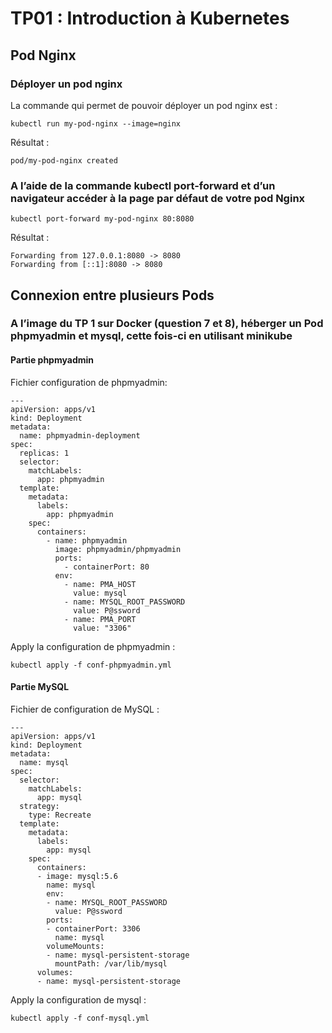 
# TP01 : Introduction à Kubernetes
## Pod Nginx
### Déployer un pod nginx
La commande qui permet de pouvoir déployer un pod nginx est :
```
kubectl run my-pod-nginx --image=nginx
```
Résultat :
```
pod/my-pod-nginx created
```
### A l’aide de la commande kubectl port-forward et d’un navigateur accéder à la page par défaut de votre pod Nginx
```
kubectl port-forward my-pod-nginx 80:8080
```
Résultat :
````
Forwarding from 127.0.0.1:8080 -> 8080
Forwarding from [::1]:8080 -> 8080
````
## Connexion entre plusieurs Pods
### A l’image du TP 1 sur Docker (question 7 et 8), héberger un Pod phpmyadmin et mysql, cette fois-ci en utilisant minikube
#### Partie phpmyadmin
Fichier configuration de phpmyadmin:
```
---
apiVersion: apps/v1
kind: Deployment
metadata:
  name: phpmyadmin-deployment
spec:
  replicas: 1
  selector:
    matchLabels:
      app: phpmyadmin
  template:
    metadata:
      labels:
        app: phpmyadmin
    spec:
      containers:
        - name: phpmyadmin
          image: phpmyadmin/phpmyadmin
          ports:
            - containerPort: 80
          env:
            - name: PMA_HOST
              value: mysql
            - name: MYSQL_ROOT_PASSWORD
              value: P@ssword
            - name: PMA_PORT
              value: "3306"
```
Apply la configuration de phpmyadmin :
```
kubectl apply -f conf-phpmyadmin.yml
```
#### Partie MySQL
Fichier de configuration de MySQL :
```
---
apiVersion: apps/v1
kind: Deployment
metadata:
  name: mysql
spec:
  selector:
    matchLabels:
      app: mysql
  strategy:
    type: Recreate
  template:
    metadata:
      labels:
        app: mysql
    spec:
      containers:
      - image: mysql:5.6
        name: mysql
        env:
        - name: MYSQL_ROOT_PASSWORD
          value: P@ssword
        ports:
        - containerPort: 3306
          name: mysql
        volumeMounts:
        - name: mysql-persistent-storage
          mountPath: /var/lib/mysql
      volumes:
      - name: mysql-persistent-storage
```
Apply la configuration de mysql :
```
kubectl apply -f conf-mysql.yml
```